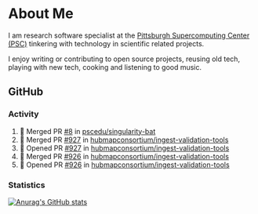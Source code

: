# About Me
I am research software specialist at the [Pittsburgh Supercomputing Center (PSC)](https://www.psc.edu/) tinkering with technology in scientific related projects.

I enjoy writing or contributing to open source projects, reusing old tech, playing with new tech, cooking and listening to good music.

## GitHub
### Activity
<!--START_SECTION:activity-->
1. 🎉 Merged PR [#8](https://github.com/pscedu/singularity-bat/pull/8) in [pscedu/singularity-bat](https://github.com/pscedu/singularity-bat)
2. 🎉 Merged PR [#927](https://github.com/hubmapconsortium/ingest-validation-tools/pull/927) in [hubmapconsortium/ingest-validation-tools](https://github.com/hubmapconsortium/ingest-validation-tools)
3. 💪 Opened PR [#927](https://github.com/hubmapconsortium/ingest-validation-tools/pull/927) in [hubmapconsortium/ingest-validation-tools](https://github.com/hubmapconsortium/ingest-validation-tools)
4. 🎉 Merged PR [#926](https://github.com/hubmapconsortium/ingest-validation-tools/pull/926) in [hubmapconsortium/ingest-validation-tools](https://github.com/hubmapconsortium/ingest-validation-tools)
5. 💪 Opened PR [#926](https://github.com/hubmapconsortium/ingest-validation-tools/pull/926) in [hubmapconsortium/ingest-validation-tools](https://github.com/hubmapconsortium/ingest-validation-tools)
<!--END_SECTION:activity-->

### Statistics
[![Anurag's GitHub stats](https://github-readme-stats.vercel.app/api?username=icaoberg)](https://github.com/anuraghazra/github-readme-stats)
